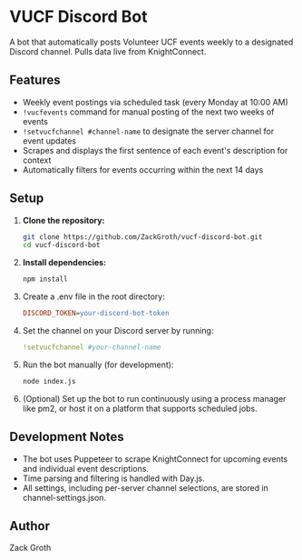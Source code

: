 # VUCF Discord Bot

A bot that automatically posts Volunteer UCF events weekly to a designated Discord channel. Pulls data live from KnightConnect.

## Features
- Weekly event postings via scheduled task (every Monday at 10:00 AM)
- `!vucfevents` command for manual posting of the next two weeks of events
- `!setvucfchannel #channel-name` to designate the server channel for event updates
- Scrapes and displays the first sentence of each event's description for context
- Automatically filters for events occurring within the next 14 days

## Setup

1. **Clone the repository:**
   ```bash
   git clone https://github.com/ZackGroth/vucf-discord-bot.git
   cd vucf-discord-bot
2. **Install dependencies:**
    ```bash
   npm install
3. Create a .env file in the root directory:
    ```ini
   DISCORD_TOKEN=your-discord-bot-token
4. Set the channel on your Discord server by running:
    ```yaml
    !setvucfchannel #your-channel-name
5. Run the bot manually (for development):
   ```bash
   node index.js
6. (Optional) Set up the bot to run continuously using a process manager like pm2, or host it on a platform that supports scheduled jobs.

## Development Notes
- The bot uses Puppeteer to scrape KnightConnect for upcoming events and individual event descriptions.
- Time parsing and filtering is handled with Day.js.
- All settings, including per-server channel selections, are stored in channel-settings.json.
   
## Author
  Zack Groth
  
